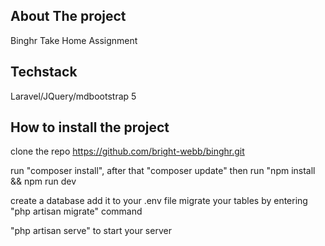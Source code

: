 
## About The project

Binghr Take Home Assignment



## Techstack
Laravel/JQuery/mdbootstrap 5

## How to install the project

clone the repo https://github.com/bright-webb/binghr.git

run "composer install", after that "composer update"
then run "npm install && npm run dev

create a database add it to your .env file
migrate your tables by entering "php artisan migrate" command

"php artisan serve" to start your server


